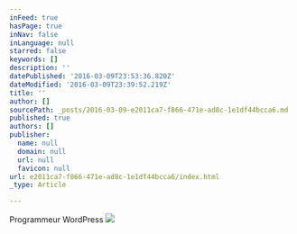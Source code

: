 ```yaml
---
inFeed: true
hasPage: true
inNav: false
inLanguage: null
starred: false
keywords: []
description: ''
datePublished: '2016-03-09T23:53:36.820Z'
dateModified: '2016-03-09T23:39:52.219Z'
title: ''
author: []
sourcePath: _posts/2016-03-09-e2011ca7-f866-471e-ad8c-1e1df44bcca6.md
published: true
authors: []
publisher:
  name: null
  domain: null
  url: null
  favicon: null
url: e2011ca7-f866-471e-ad8c-1e1df44bcca6/index.html
_type: Article

---
```

Programmeur WordPress
![](https://the-grid-user-content.s3-us-west-2.amazonaws.com/76d535e3-38cc-4c29-a27f-1d6f45254623.png)